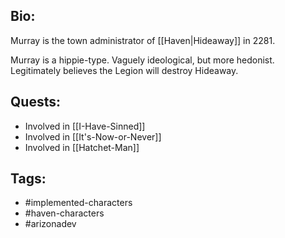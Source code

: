 ## Bio:

Murray is the town administrator of [[Haven|Hideaway]] in 2281. 

Murray is a hippie-type. Vaguely ideological, but more hedonist. Legitimately believes the Legion will destroy Hideaway.

## Quests:

- Involved in [[I-Have-Sinned]]
- Involved in [[It's-Now-or-Never]]
- Involved in [[Hatchet-Man]]

## Tags:

- #implemented-characters
- #haven-characters
- #arizonadev